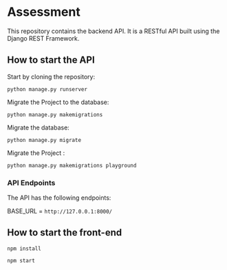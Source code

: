 # Assessment

This repository contains the backend API. It is a RESTful API built using the Django REST Framework.

## How to start the API

Start by cloning the repository:

``
python manage.py runserver
``

Migrate the Project to the database:

``
python manage.py makemigrations
``

Migrate the database:

``
python manage.py migrate
``

Migrate the Project :

``
python manage.py makemigrations playground
``
### API Endpoints

The API has the following endpoints:

BASE_URL = ``http://127.0.0.1:8000/``

## How to start the front-end

``
npm install
``

``
npm start
``



